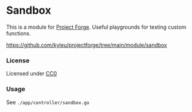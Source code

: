 # Sandbox

This is a module for [Project Forge](https://projectforge.dev). Useful playgrounds for testing custom functions.

https://github.com/kyleu/projectforge/tree/main/module/sandbox

### License

Licensed under [CC0](https://creativecommons.org/publicdomain/zero/1.0)

### Usage

See `./app/controller/sandbox.go`
